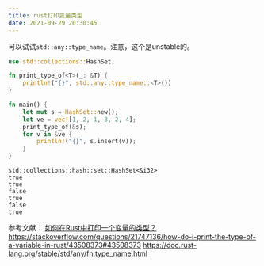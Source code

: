 ```yaml
---
title: rust打印变量类型
date: 2021-09-29 20:30:45
---
```


可以试试`std::any::type_name`。注意，这个是unstable的。

```rs
use std::collections::HashSet;

fn print_type_of<T>(_: &T) {
    println!("{}", std::any::type_name::<T>())
}

fn main() {
    let mut s = HashSet::new();
    let ve = vec![1, 2, 1, 3, 2, 4];
    print_type_of(&s);
    for v in &ve {
        println!("{}", s.insert(v));
    }
}
```

```
std::collections::hash::set::HashSet<&i32>
true
true
false
true
false
true
```

参考文献：
[如何在Rust中打印一个变量的类型？](https://www.zhihu.com/question/424336709/answer/1509450780)
<https://stackoverflow.com/questions/21747136/how-do-i-print-the-type-of-a-variable-in-rust/43508373#43508373>
<https://doc.rust-lang.org/stable/std/any/fn.type_name.html>
